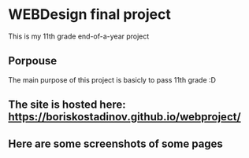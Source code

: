 # WEBDesign final project

This is my 11th grade end-of-a-year project

## Porpouse

The main purpose of this project is basicly to pass 11th grade :D

## The site is hosted here: https://boriskostadinov.github.io/webproject/

## Here are some screenshots of some pages
